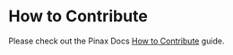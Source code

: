 # How to Contribute

Please check out the Pinax Docs [How to Contribute](http://pinaxproject.com/pinax/how_to_contribute/) guide.
